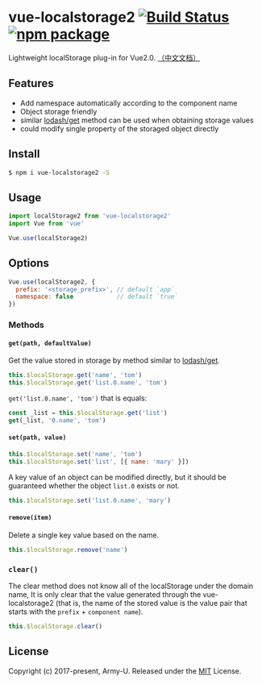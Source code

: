 # vue-localstorage2 [![Build Status](https://img.shields.io/circleci/project/github/Army-U/vue-localstorage2.svg?style=flat-square)](https://circleci.com/gh/Army-U/vue-localstorage2) [![npm package](https://img.shields.io/npm/v/vue-localstorage2.svg?style=flat-square)](https://www.npmjs.com/package/vue-localstorage2)

Lightweight localStorage plug-in for Vue2.0. [（中文文档）](README.zh-CN.md)

## Features

* Add namespace automatically according to the component name
* Object storage friendly
* similar [lodash/get](https://github.com/Army-U/sewing/blob/dev/libs/get.js) method can be used when obtaining storage values
* could modify single property of the storaged object directly

## Install

```bash
$ npm i vue-localstorage2 -S
```

## Usage

```js
import localStorage2 from 'vue-localstorage2'
import Vue from 'vue'

Vue.use(localStorage2)
```

## Options

```js
Vue.use(localStorage2, {
  prefix: '<storage_prefix>', // default `app`
  namespace: false            // default `true`
})
```

### Methods

#### `get(path, defaultValue)`

Get the value stored in storage by method similar to [lodash/get](https://github.com/Army-U/sewing/blob/dev/libs/get.js).

```js
this.$localStorage.get('name', 'tom')
this.$localStorage.get('list.0.name', 'tom')
```

`get('list.0.name', 'tom')` that is equals:

```js
const _list = this.$localStorage.get('list')
get(_list, '0.name', 'tom')
```

#### `set(path, value)`

```js
this.$localStorage.set('name', 'tom')
this.$localStorage.set('list', [{ name: 'mary' }])
```

A key value of an object can be modified directly, but it should be guaranteed whether the object `list.0` exists or not.

```js
this.$localStorage.set('list.0.name', 'mary')
```

#### `remove(item)`

Delete a single key value based on the name.

```js
this.$localStorage.remove('name')
```

### `clear()`

The clear method does not know all of the localStorage under the domain name, It is only clear that the value generated through the vue-localstorage2 (that is, the name of the stored value is the value pair that starts with the `prefix` + `component name`).

```js
this.$localStorage.clear()
```

## License

Copyright (c) 2017-present, Army-U. Released under the [MIT](https://opensource.org/licenses/MIT) License.
